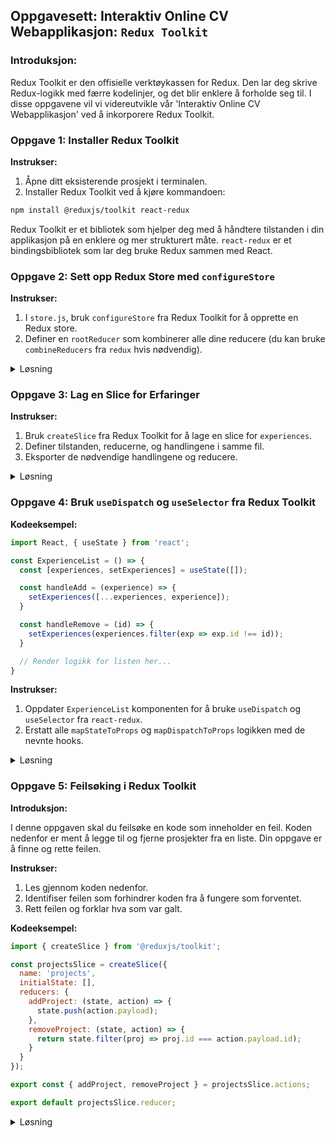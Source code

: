 ## Oppgavesett: Interaktiv Online CV Webapplikasjon: `Redux Toolkit`

### **Introduksjon:**

Redux Toolkit er den offisielle verktøykassen for Redux. Den lar deg skrive Redux-logikk med færre kodelinjer, og det blir enklere å forholde seg til. I disse oppgavene vil vi videreutvikle vår 'Interaktiv Online CV Webapplikasjon' ved å inkorporere Redux Toolkit.

### **Oppgave 1: Installer Redux Toolkit**

**Instrukser:**

1. Åpne ditt eksisterende prosjekt i terminalen.
2. Installer Redux Toolkit ved å kjøre kommandoen: 

```bash
npm install @reduxjs/toolkit react-redux
```

Redux Toolkit er et bibliotek som hjelper deg med å håndtere tilstanden i din applikasjon på en enklere og mer strukturert måte. `react-redux` er et bindingsbibliotek som lar deg bruke Redux sammen med React.

### **Oppgave 2: Sett opp Redux Store med `configureStore`**

**Instrukser:**

1. I `store.js`, bruk `configureStore` fra Redux Toolkit for å opprette en Redux store.
2. Definer en `rootReducer` som kombinerer alle dine reducere (du kan bruke `combineReducers` fra `redux` hvis nødvendig).

<details><summary>Løsning</summary>

**Eksempel:**

```javascript
import { configureStore } from '@reduxjs/toolkit';
// Importer dine reducere her...

const store = configureStore({
  reducer: {
    // Dine reducer oppføringer her...
  }
});

export default store;
```

**Begrunnelse:**

En Redux store er en sentral del av Redux-arkitekturen. Den holder hele tilstanden til applikasjonen din. `configureStore` er en funksjon fra Redux Toolkit som gjør det enklere å sette opp en store med fornuftige standardinnstillinger.

</details>

### **Oppgave 3: Lag en Slice for Erfaringer**

**Instrukser:**

1. Bruk `createSlice` fra Redux Toolkit for å lage en slice for `experiences`.
2. Definer tilstanden, reducerne, og handlingene i samme fil.
3. Eksporter de nødvendige handlingene og reducere.

<details><summary>Løsning</summary>

```javascript
import { createSlice } from '@reduxjs/toolkit';

const experiencesSlice = createSlice({
  name: 'experiences',
  initialState: [],
  reducers: {
    addExperience: (state, action) => {
      state.push(action.payload);
    },
    removeExperience: (state, action) => {
      return state.filter(exp => exp.id !== action.payload.id);
    }
  }
});

export const { addExperience, removeExperience } = experiencesSlice.actions;

export default experiencesSlice.reducer;
```


**Begrunnelse:**

En slice i Redux Toolkit er en samling av Redux-logikk for en bestemt del av tilstanden. `createSlice` er en funksjon som lar deg definere initial tilstand, reducer-funksjoner, og action creators på en enkel måte. Dette gjør koden din mer lesbar og vedlikeholdbar.

</details>

### **Oppgave 4: Bruk `useDispatch` og `useSelector` fra Redux Toolkit**

**Kodeeksempel:**

```javascript
import React, { useState } from 'react';

const ExperienceList = () => {
  const [experiences, setExperiences] = useState([]);

  const handleAdd = (experience) => {
    setExperiences([...experiences, experience]);
  }

  const handleRemove = (id) => {
    setExperiences(experiences.filter(exp => exp.id !== id));
  }

  // Render logikk for listen her...
}
```

**Instrukser:**

1. Oppdater `ExperienceList` komponenten for å bruke `useDispatch` og `useSelector` fra `react-redux`.
2. Erstatt alle `mapStateToProps` og `mapDispatchToProps` logikken med de nevnte hooks.

<details><summary>Løsning</summary>

```javascript
import { useDispatch, useSelector } from 'react-redux';
import { addExperience, removeExperience } from './path-to-experiencesSlice';

const ExperienceList = () => {
  const experiences = useSelector((state) => state.experiences);
  const dispatch = useDispatch();

  const handleAdd = (experience) => {
    dispatch(addExperience(experience));
  }

  const handleRemove = (id) => {
    dispatch(removeExperience({ id }));
  }

  // Render logikk for listen her...
}
```

**Begrunnelse:**

`useSelector` er en hook som lar deg hente tilstanden fra Redux store i en funksjonell komponent. `useDispatch` er en hook som lar deg sende handlinger til Redux store. Disse het tidligere `mapStateToProps` og `mapDispatchToProps`, men er erstattet av de nye hookene gjør koden din mer konsis og enklere å lese.

</details>

### **Oppgave 5: Feilsøking i Redux Toolkit**

**Introduksjon:**

I denne oppgaven skal du feilsøke en kode som inneholder en feil. Koden nedenfor er ment å legge til og fjerne prosjekter fra en liste. Din oppgave er å finne og rette feilen.

**Instrukser:**

1. Les gjennom koden nedenfor.
2. Identifiser feilen som forhindrer koden fra å fungere som forventet.
3. Rett feilen og forklar hva som var galt.

**Kodeeksempel:**

```javascript
import { createSlice } from '@reduxjs/toolkit';

const projectsSlice = createSlice({
  name: 'projects',
  initialState: [],
  reducers: {
    addProject: (state, action) => {
      state.push(action.payload);
    },
    removeProject: (state, action) => {
      return state.filter(proj => proj.id === action.payload.id);
    }
  }
});

export const { addProject, removeProject } = projectsSlice.actions;

export default projectsSlice.reducer;
```

<details><summary>Løsning</summary>

**Feil:**

Feilen i koden er i `removeProject`-reduceren. Den nåværende implementeringen filtrerer ut elementer som har samme `id` som `action.payload.id`, men den burde filtrere ut elementer som har en annen `id` enn `action.payload.id`.

**Rettet kode:**

```javascript
import { createSlice } from '@reduxjs/toolkit';

const projectsSlice = createSlice({
  name: 'projects',
  initialState: [],
  reducers: {
    addProject: (state, action) => {
      state.push(action.payload);
    },
    removeProject: (state, action) => {
      return state.filter(proj => proj.id !== action.payload.id);
    }
  }
});

export const { addProject, removeProject } = projectsSlice.actions;

export default projectsSlice.reducer;
```

**Forklaring:**

Den opprinnelige `removeProject`-reduceren filtrerte ut elementer som hadde samme `id` som `action.payload.id`, noe som resulterte i at ingen elementer ble fjernet fra listen. Ved å endre betingelsen til `proj.id !== action.payload.id`, fjernes elementet med den spesifikke `id` fra listen, som forventet.

</details>